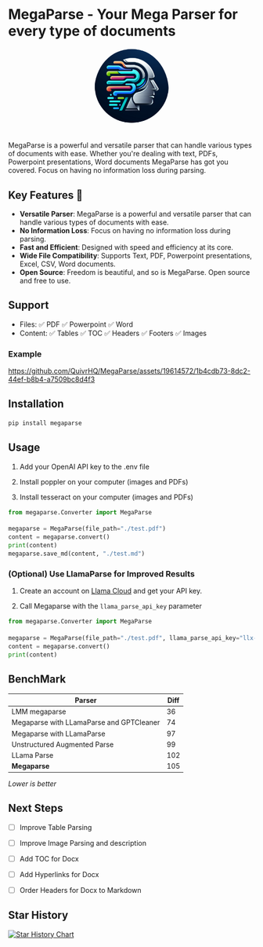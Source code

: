 # MegaParse - Your Mega Parser for every type of documents

<div align="center">
    <img src="https://raw.githubusercontent.com/QuivrHQ/MegaParse/main/logo.png" alt="Quivr-logo" width="30%"  style="border-radius: 50%; padding-bottom: 20px"/>
</div>

MegaParse is a powerful and versatile parser that can handle various types of documents with ease. Whether you're dealing with text, PDFs, Powerpoint presentations, Word documents MegaParse has got you covered. Focus on having no information loss during parsing.

## Key Features 🎯
- **Versatile Parser**: MegaParse is a powerful and versatile parser that can handle various types of documents with ease.
- **No Information Loss**: Focus on having no information loss during parsing.
- **Fast and Efficient**: Designed with speed and efficiency at its core.
- **Wide File Compatibility**: Supports Text, PDF, Powerpoint presentations, Excel, CSV, Word documents.
- **Open Source**: Freedom is beautiful, and so is MegaParse. Open source and free to use.

## Support
- Files: ✅ PDF ✅ Powerpoint ✅ Word
- Content: ✅ Tables ✅ TOC ✅ Headers ✅ Footers ✅ Images

### Example
https://github.com/QuivrHQ/MegaParse/assets/19614572/1b4cdb73-8dc2-44ef-b8b4-a7509bc8d4f3


## Installation

```bash
pip install megaparse
```

## Usage

1. Add your OpenAI API key to the .env file

2. Install poppler on your computer (images and PDFs)

3. Install tesseract on your computer (images and PDFs)

```python
from megaparse.Converter import MegaParse

megaparse = MegaParse(file_path="./test.pdf")
content = megaparse.convert()
print(content)
megaparse.save_md(content, "./test.md")
```

### (Optional) Use LlamaParse for Improved Results

1. Create an account on [Llama Cloud](https://cloud.llamaindex.ai/) and get your API key.

2. Call Megaparse with the `llama_parse_api_key` parameter

```python
from megaparse.Converter import MegaParse

megaparse = MegaParse(file_path="./test.pdf", llama_parse_api_key="llx-your_api_key")
content = megaparse.convert()
print(content)
```

## BenchMark

<!---BENCHMARK-->
| Parser | Diff |
|---|---|
| LMM megaparse | 36 |
| Megaparse with LLamaParse and GPTCleaner | 74 |
| Megaparse with LLamaParse | 97 |
| Unstructured Augmented Parse | 99 |
| LLama Parse | 102 |
| **Megaparse** | 105 |
<!---END_BENCHMARK-->

*Lower is better*

## Next Steps

- [ ] Improve Table Parsing
- [ ] Improve Image Parsing and description
- [ ] Add TOC for Docx
- [ ] Add Hyperlinks for Docx
- [ ] Order Headers for Docx to Markdown


## Star History

[![Star History Chart](https://api.star-history.com/svg?repos=QuivrHQ/MegaParse&type=Date)](https://star-history.com/#QuivrHQ/MegaParse&Date)
